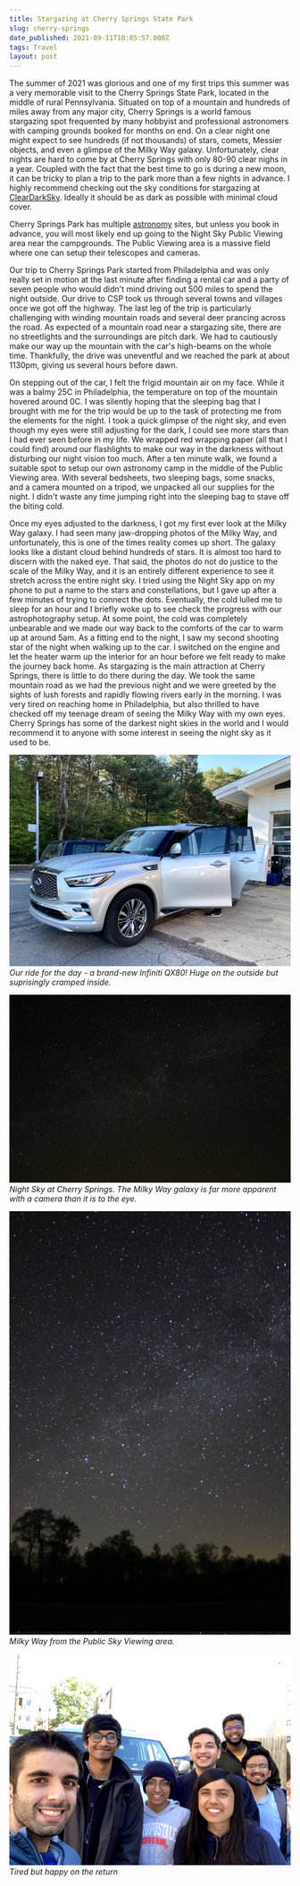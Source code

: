 ```yaml
---
title: Stargazing at Cherry Springs State Park
slug: cherry-springs
date_published: 2021-09-11T10:05:57.000Z
tags: Travel
layout: post
---
```


The summer of 2021 was glorious and one of my first trips this summer was a very memorable visit to the Cherry Springs State Park, located in the middle of rural Pennsylvania. Situated on top of a mountain and hundreds of miles away from any major city, Cherry Springs is a world famous stargazing spot frequented by many hobbyist and professional astronomers with camping grounds booked for months on end. On a clear night one might expect to see hundreds (if not thousands) of stars, comets, Messier objects, and even a glimpse of the Milky Way galaxy. Unfortunately, clear nights are hard to come by at Cherry Springs with only 80-90 clear nighs in a year. Coupled with the fact that the best time to go is during a new moon, it can be tricky to plan a trip to the park more than a few nights in advance. I highly recommend checking out the sky conditions for stargazing at [ClearDarkSky](http://www.cleardarksky.com/c/ChrSprPkPAkey.html). Ideally it should be as dark as possible with minimal cloud cover.

Cherry Springs Park has multiple [astronomy](https://www.dcnr.pa.gov/StateParks/FindAPark/CherrySpringsStatePark/Pages/Stargazing.aspx) sites, but unless you book in advance, you will most likely end up going to the Night Sky Public Viewing area near the campgrounds. The Public Viewing area is a massive field where one can setup their telescopes and cameras.

Our trip to Cherry Springs Park started from Philadelphia and was only really set in motion at the last minute after finding a rental car and a party of seven people who would didn't mind driving out 500 miles to spend the night outside. Our drive to CSP took us through several towns and villages once we got off the highway. The last leg of the trip is particularly challenging with winding mountain roads and several deer prancing across the road. As expected of a mountain road near a stargazing site, there are no streetlights and the surroundings are pitch dark. We had to cautiously make our way up the mountain with the car's high-beams on the whole time. Thankfully, the drive was uneventful and we reached the park at about 1130pm, giving us several hours before dawn.

On stepping out of the car, I felt the frigid mountain air on my face. While it was a balmy 25C in Philadelphia, the temperature on top of the mountain hovered around 0C. I was silently hoping that the sleeping bag that I brought with me for the trip would be up to the task of protecting me from the elements for the night. I took a quick glimpse of the night sky, and even though my eyes were still adjusting for the dark, I could see more stars than I had ever seen before in my life. We wrapped red wrapping paper (all that I could find) around our flashlights to make our way in the darkness without disturbing our night vision too much. After a ten minute walk, we found a suitable spot to setup our own astronomy camp in the middle of the Public Viewing area. With several bedsheets, two sleeping bags, some snacks, and a camera mounted on a tripod, we unpacked all our supplies for the night. I didn't waste any time jumping right into the sleeping bag to stave off the biting cold.

Once my eyes adjusted to the darkness, I got my first ever look at the Milky Way galaxy. I had seen many jaw-dropping photos of the Milky Way, and unfortunately, this is one of the times reality comes up short. The galaxy looks like a distant cloud behind hundreds of stars. It is almost too hard to discern with the naked eye. That said, the photos do not do justice to the scale of the Milky Way, and it is an entirely different experience to see it stretch across the entire night sky. I tried using the Night Sky app on my phone to put a name to the stars and constellations, but I gave up after a few minutes of trying to connect the dots. Eventually, the cold lulled me to sleep for an hour and I briefly woke up to see check the progress with our astrophotography setup. At some point, the cold was completely unbearable and we made our way back to the comforts of the car to warm up at around 5am. As a fitting end to the night, I saw my second shooting star of the night when walking up to the car. I switched on the engine and let the heater warm up the interior for an hour before we felt ready to make the journey back home. As stargazing is the main attraction at Cherry Springs, there is little to do there during the day. We took the same mountain road as we had the previous night and we were greeted by the sights of lush forests and rapidly flowing rivers early in the morning. I was very tired on reaching home in Philadelphia, but also thrilled to have checked off my teenage dream of seeing the Milky Way with my own eyes. Cherry Springs has some of the darkest night skies in the world and I would recommend it to anyone with some interest in seeing the night sky as it used to be. 


![](/content/images/2021/IMG_7574.jpg)
*Our ride for the day - a brand-new Infiniti QX80! Huge on the outside but suprisingly cramped inside.*

![](/content/images/2021/IMG_8859.jpg)
*Night Sky at Cherry Springs. The Milky Way galaxy is far more apparent with a camera than it is to the eye.*

![](/content/images/2021/IMG_8868.jpg)
*Milky Way from the Public Sky Viewing area.*

![](/content/images/2021/IMG_7579.jpg)
*Tired but happy on the return*
